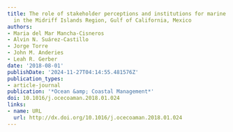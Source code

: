 ```yaml
---
title: The role of stakeholder perceptions and institutions for marine reserve efficacy
  in the Midriff Islands Region, Gulf of California, Mexico
authors:
- Maria del Mar Mancha-Cisneros
- Alvin N. Suárez-Castillo
- Jorge Torre
- John M. Anderies
- Leah R. Gerber
date: '2018-08-01'
publishDate: '2024-11-27T04:14:55.481576Z'
publication_types:
- article-journal
publication: '*Ocean &amp; Coastal Management*'
doi: 10.1016/j.ocecoaman.2018.01.024
links:
- name: URL
  url: http://dx.doi.org/10.1016/j.ocecoaman.2018.01.024
---
```


